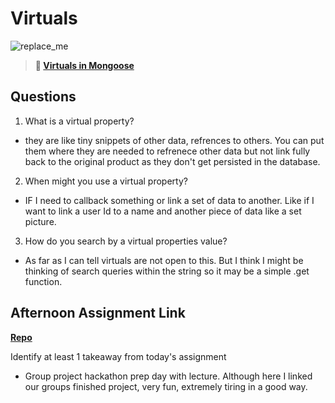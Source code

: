 # Virtuals

![replace_me](https://codeworks.blob.core.windows.net/public/assets/img/illustrations/placeholder.svg)

> **📖 [Virtuals in Mongoose](https://codeworksacademy.com/fs-student-guide/resources/wk5/04-Virtuals)**

## Questions

1. What is a virtual property?

- they are like tiny snippets of other data, refrences to others. You can put them where they are needed to refrenece other data but not link fully back to the original product as they don't get persisted in the database.

2. When might you use a virtual property? 

- IF I need to callback something or link a set of data to another. Like if I want to link a user Id to a name and another piece of data like a set picture.

3. How do you search by a virtual properties value?

- As far as I can tell virtuals are not open to this. But I think I might be thinking of search queries within the string so it may be a simple .get function.

## Afternoon Assignment Link

**[Repo](https://github.com/smithtaylord/pokegram)**

Identify at least 1 takeaway from today's assignment

- Group project hackathon prep day with lecture. Although here I linked our groups finished project, very fun, extremely tiring in a good way.
